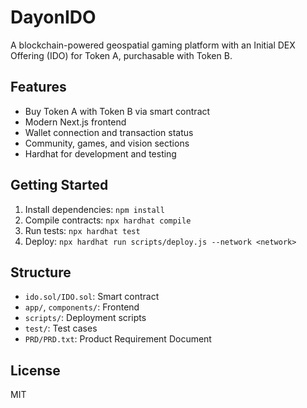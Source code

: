 # DayonIDO

A blockchain-powered geospatial gaming platform with an Initial DEX Offering (IDO) for Token A, purchasable with Token B.

## Features
- Buy Token A with Token B via smart contract
- Modern Next.js frontend
- Wallet connection and transaction status
- Community, games, and vision sections
- Hardhat for development and testing

## Getting Started
1. Install dependencies: `npm install`
2. Compile contracts: `npx hardhat compile`
3. Run tests: `npx hardhat test`
4. Deploy: `npx hardhat run scripts/deploy.js --network <network>`

## Structure
- `ido.sol/IDO.sol`: Smart contract
- `app/`, `components/`: Frontend
- `scripts/`: Deployment scripts
- `test/`: Test cases
- `PRD/PRD.txt`: Product Requirement Document

## License
MIT
